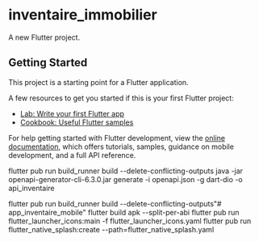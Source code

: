 # inventaire_immobilier

A new Flutter project.

## Getting Started

This project is a starting point for a Flutter application.

A few resources to get you started if this is your first Flutter project:

- [Lab: Write your first Flutter app](https://docs.flutter.dev/get-started/codelab)
- [Cookbook: Useful Flutter samples](https://docs.flutter.dev/cookbook)

For help getting started with Flutter development, view the
[online documentation](https://docs.flutter.dev/), which offers tutorials,
samples, guidance on mobile development, and a full API reference.

flutter pub run build_runner build --delete-conflicting-outputs
java -jar openapi-generator-cli-6.3.0.jar generate -i openapi.json -g dart-dio -o api_inventaire

flutter pub run build_runner build --delete-conflicting-outputs"# app_inventaire_mobile" 
flutter build apk --split-per-abi
flutter pub run flutter_launcher_icons:main -f flutter_launcher_icons.yaml
flutter pub run flutter_native_splash:create --path=flutter_native_splash.yaml
